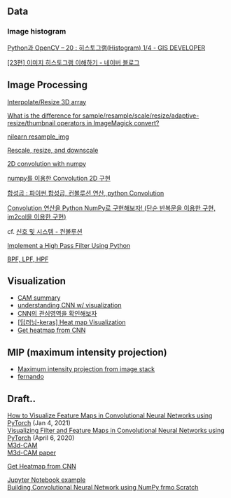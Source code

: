 ## Data

### Image histogram

[Python과 OpenCV – 20 : 히스토그램(Histogram) 1/4 - GIS DEVELOPER](http://www.gisdeveloper.co.kr/?p=6634)

[[23편] 이미지 히스토그램 이해하기 - 네이버 블로그](https://blog.naver.com/samsjang/220537529081)


## Image Processing

[Interpolate/Resize 3D array](https://stackoverflow.com/questions/47775621/interpolate-resize-3d-array)

[What is the difference for sample/resample/scale/resize/adaptive-resize/thumbnail operators in ImageMagick convert?](https://stackoverflow.com/questions/8517304/what-is-the-difference-for-sample-resample-scale-resize-adaptive-resize-thumbnai)

[nilearn resample_img](https://nilearn.github.io/modules/generated/nilearn.image.resample_img.html)

[Rescale, resize, and downscale](https://scikit-image.org/docs/stable/auto_examples/transform/plot_rescale.html)

[2D convolution with numpy](https://medium.com/analytics-vidhya/2d-convolution-using-python-numpy-43442ff5f381)

[numpy를 이용한 Convolution 2D 구현](https://eremo2002.tistory.com/123)

[합성곱 : 파이썬 합성곱, 컨볼루션 연산, python Convolution](https://lsh-story.tistory.com/48)

[Convolution 연산을 Python NumPy로 구현해보자! (단순 반복문을 이용한 구현, im2col을 이용한 구현)](https://ndb796.tistory.com/651)

cf. [신호 및 시스템 - 컨볼루션](https://funnyone.tistory.com/15)

[Implement a High Pass Filter Using Python](https://www.delftstack.com/howto/python/high-pass-filter-python/)

[BPF, LPF, HPF](https://alice-secreta.tistory.com/23)


## Visualization

- [CAM summary](https://glassboxmedicine.com/2019/06/11/cnn-heat-maps-class-activation-mapping-cam/)
- [understanding CNN w/ visualization](https://towardsdatascience.com/understanding-your-convolution-network-with-visualizations-a4883441533b)
- [CNN의 관심영역을 확인해보자](https://dryjelly.tistory.com/147)
- [[딥러닝-keras] Heat map Visualization](https://blog.naver.com/PostView.nhn?blogId=syg7949&logNo=221891139148&categoryNo=41&parentCategoryNo=27&viewDate=&currentPage=1&postListTopCurrentPage=1&from=thumbnailList)
- [Get heatmap from CNN](https://tree.rocks/get-heatmap-from-cnn-convolution-neural-network-aka-grad-cam-222e08f57a34)


## MIP (maximum intensity projection)

- [Maximum intensity projection from image stack](https://stackoverflow.com/questions/48178916/maximum-intensity-projection-from-image-stack/52085463)
- [fernando](https://gist.github.com/fepegar/a8814ff9695c5acd8dda5cf414ad64ee)


## Draft..

[How to Visualize Feature Maps in Convolutional Neural Networks using PyTorch](https://androidkt.com/how-to-visualize-feature-maps-in-convolutional-neural-networks-using-pytorch/) (Jan 4, 2021)<br>
[Visualizing Filter and Feature Maps in Convolutional Neural Networks using PyTorch](https://debuggercafe.com/visualizing-filters-and-feature-maps-in-convolutional-neural-networks-using-pytorch/) (April 6, 2020)<br>
[M3d-CAM](https://github.com/MECLabTUDA/M3d-Cam.git)<br>
[M3d-CAM paper](https://arxiv.org/abs/2007.00453)

[Get Heatmap from CNN](https://tree.rocks/get-heatmap-from-cnn-convolution-neural-network-aka-grad-cam-222e08f57a34)

[Jupyter Notebook example](https://github.com/yitu-opensource/T2T-ViT/blob/main/visualization_vit.ipynb)<br>
[Building Convolutional Neural Network using NumPy frmo Scratch](https://towardsdatascience.com/building-convolutional-neural-network-using-numpy-from-scratch-b30aac50e50a)
